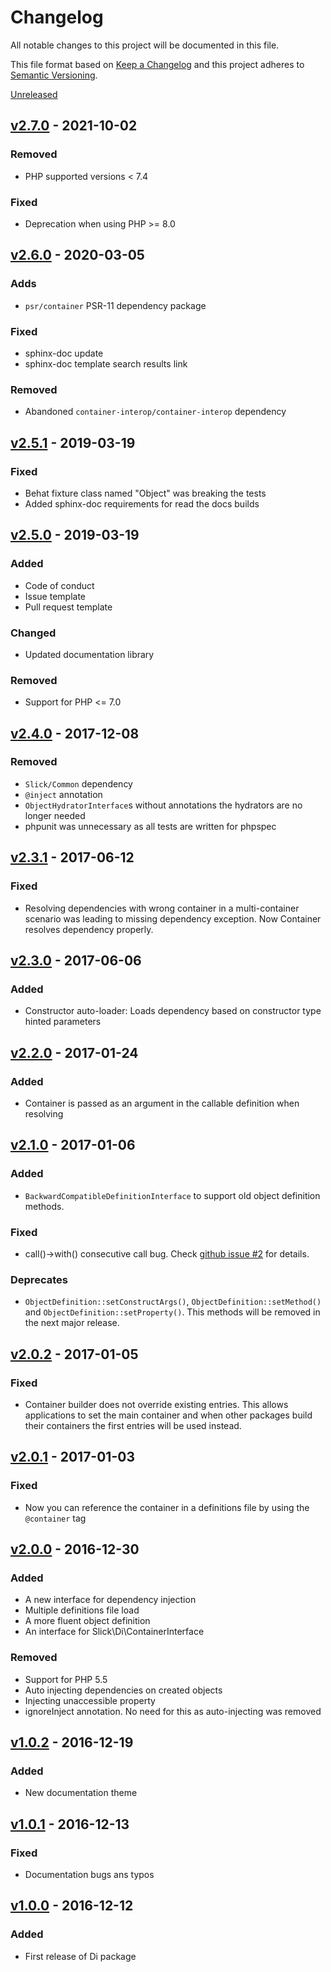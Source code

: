 # Changelog

All notable changes to this project will be documented in this file.

This file format based on [Keep a Changelog](http://keepachangelog.com/en/1.0.0/)
and this project adheres to [Semantic Versioning](http://semver.org/spec/v2.0.0.html).

[Unreleased]

## [v2.7.0] - 2021-10-02
### Removed
- PHP supported versions < 7.4
### Fixed
- Deprecation when using PHP >= 8.0

## [v2.6.0] - 2020-03-05
### Adds
- `psr/container` PSR-11 dependency package
### Fixed
- sphinx-doc update
- sphinx-doc template search results link
### Removed
- Abandoned `container-interop/container-interop` dependency

## [v2.5.1] - 2019-03-19
### Fixed
- Behat fixture class named "Object" was breaking the tests
- Added sphinx-doc requirements for read the docs builds 

## [v2.5.0] - 2019-03-19
### Added
- Code of conduct
- Issue template
- Pull request template
### Changed
- Updated documentation library
### Removed
- Support for PHP <= 7.0

## [v2.4.0] - 2017-12-08
### Removed
- ``Slick/Common`` dependency
- ``@inject`` annotation
- ``ObjectHydratorInterface``s without annotations the hydrators are no longer needed
- phpunit was unnecessary as all tests are written for phpspec  

## [v2.3.1] - 2017-06-12
### Fixed
- Resolving dependencies with wrong container in a multi-container scenario was leading to missing
  dependency exception. Now Container resolves dependency properly.

## [v2.3.0] - 2017-06-06
### Added 
- Constructor auto-loader: Loads dependency based on constructor type hinted parameters 

## [v2.2.0] - 2017-01-24
### Added
- Container is passed as an argument in the callable definition when resolving  

## [v2.1.0] - 2017-01-06
### Added
- ``BackwardCompatibleDefinitionInterface`` to support old object definition methods.

### Fixed
- call()->with() consecutive call bug.
  Check [github issue #2](https://github.com/slickframework/di/issues/2) for details.
  
### Deprecates
- ``ObjectDefinition::setConstructArgs()``, ``ObjectDefinition::setMethod()`` and ``ObjectDefinition::setProperty()``.
  This methods will be removed in the next major release.

## [v2.0.2] - 2017-01-05
### Fixed
- Container builder does not override existing entries. This allows
  applications to set the main container and when other packages build
  their containers the first entries will be used instead.

## [v2.0.1] - 2017-01-03
### Fixed
- Now you can reference the container in a definitions file by using the
  ``@container`` tag

## [v2.0.0] - 2016-12-30
### Added
- A new interface for dependency injection
- Multiple definitions file load
- A more fluent object definition
- An interface for Slick\\Di\\ContainerInterface

### Removed
- Support for PHP 5.5
- Auto injecting dependencies on created objects
- Injecting unaccessible property
- ignoreInject annotation. No need for this as auto-injecting was removed

## [v1.0.2] - 2016-12-19
### Added
- New documentation theme

## [v1.0.1] - 2016-12-13
### Fixed
- Documentation bugs ans typos

## [v1.0.0] - 2016-12-12
### Added
- First release of Di package

[Unreleased]: https://github.com/slickframework/di/compare/v2.7.0...HEAD
[v2.7.0]: https://github.com/slickframework/di/compare/v2.6.0...v2.7.0
[v2.6.0]: https://github.com/slickframework/di/compare/v2.5.1...v2.6.0
[v2.5.1]: https://github.com/slickframework/di/compare/v2.5.0...v2.5.1
[v2.5.0]: https://github.com/slickframework/di/compare/v2.4.0...v2.5.0
[v2.4.0]: https://github.com/slickframework/di/compare/v2.3.1...v2.4.0
[v2.3.1]: https://github.com/slickframework/di/compare/v2.3.0...v2.3.1
[v2.3.0]: https://github.com/slickframework/di/compare/v2.2.0...v2.3.0
[v2.2.0]: https://github.com/slickframework/di/compare/v2.1.0...v2.2.0
[v2.1.0]: https://github.com/slickframework/di/compare/v2.0.2...v2.1.0
[v2.0.2]: https://github.com/slickframework/di/compare/v2.0.1...v2.0.2
[v2.0.1]: https://github.com/slickframework/di/compare/v2.0.0...v2.0.1
[v2.0.0]: https://github.com/slickframework/di/compare/v1.0.2...v2.0.0
[v1.0.2]: https://github.com/slickframework/di/compare/v1.0.1...v1.0.2
[v1.0.1]: https://github.com/slickframework/di/compare/v1.0.0...v1.0.1
[v1.0.0]: https://github.com/slickframework/di/compare/2c2205a...v1.0.0
